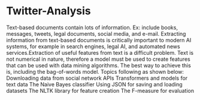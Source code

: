 # Twitter-Analysis
Text-based documents contain lots of information. Ex: include books, messages, tweets, legal documents, social media, and e-mail. Extracting information from text-based documents is critically important to modern AI systems, for example in search engines, legal AI, and automated news services.Extraction of useful features from text is a difficult problem. Text is not numerical in nature, therefore a model must be used to create features that can be used with data mining algorithms. The best way to achieve this is, including the bag-of-words model.  Topics following as shown below:  Downloading data from social network APIs Transformers and models for text data The Naive Bayes classifier Using JSON for saving and loading datasets The NLTK library for feature creation The F-measure for evaluation
